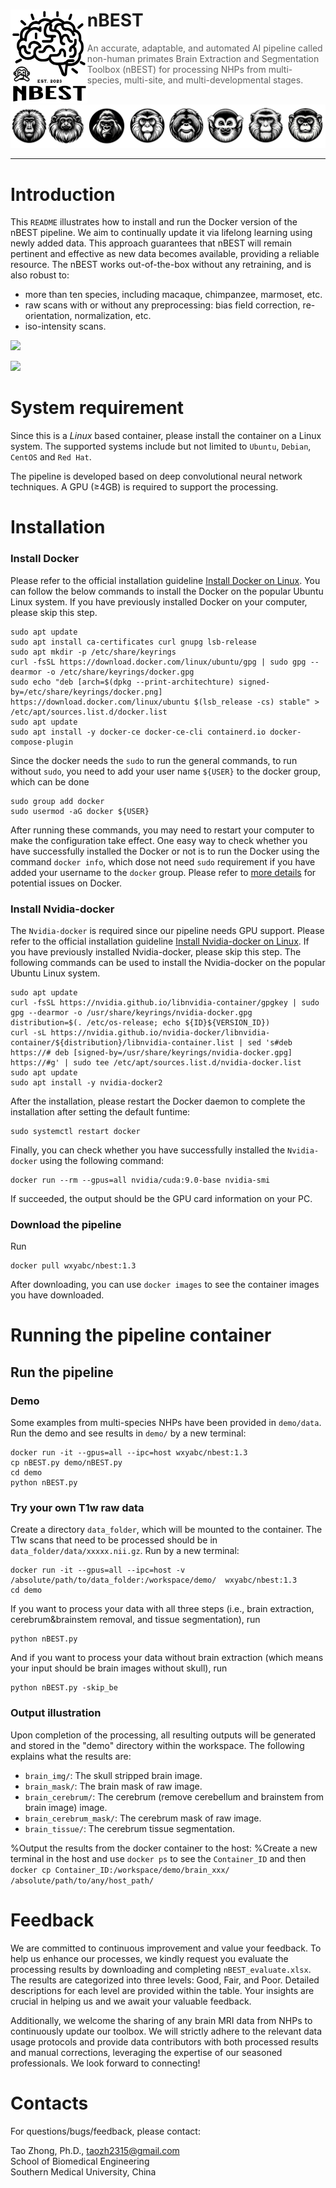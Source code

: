 <div>
<img src="nBEST_logo.jpg" align="left" style="margin: 10 10 10 10;" height="150px">
	<h1>nBEST</h1>
<blockquote> An accurate, adaptable, and automated AI pipeline called non-human primates Brain Extraction and Segmentation Toolbox (nBEST) for processing NHPs from multi-species, multi-site, and multi-developmental stages.
</blockquote>
</div>
<br />
<img src="multi_species_logo.jpg">

<hr />

# Introduction
This ```README``` illustrates how to install and run the Docker version of the nBEST pipeline. We aim to continually update it via lifelong learning using newly added data. This approach guarantees that nBEST will remain pertinent and effective as new data becomes available, providing a reliable resource. The nBEST works out-of-the-box without any retraining, and is also robust to:
* more than ten species, including macaque, chimpanzee, marmoset, etc.
* raw scans with or without any preprocessing: bias field correction, re-orientation, normalization, etc.
* iso-intensity scans.

![](https://github.com/TaoZhong11/nBEST/blob/main/nBEST_pipeline.jpg)

![](https://github.com/TaoZhong11/nBEST/blob/main/Result.jpg)

# System requirement
Since this is a *Linux* based container, please install the container on a Linux system. The supported systems include but not limited to `Ubuntu`, `Debian`, `CentOS` and `Red Hat`. 

The pipeline is developed based on deep convolutional neural network techniques. A GPU (≥4GB) is required to support the processing. 

# Installation
### Install Docker
Please refer to the official installation guideline [Install Docker on Linux](https://docs.docker.com/desktop/install/linux-install/). You can follow the below commands to install the Docker on the popular Ubuntu Linux system. If you have previously installed Docker on your computer, please skip this step.
```
sudo apt update
sudo apt install ca-certificates curl gnupg lsb-release
sudo apt mkdir -p /etc/share/keyrings
curl -fsSL https://download.docker.com/linux/ubuntu/gpg | sudo gpg --dearmor -o /etc/share/keyrings/docker.gpg
sudo echo "deb [arch=$(dpkg --print-architechture) signed-by=/etc/share/keyrings/docker.png] https://download.docker.com/linux/ubuntu $(lsb_release -cs) stable" > /etc/apt/sources.list.d/docker.list
sudo apt update
sudo apt install -y docker-ce docker-ce-cli containerd.io docker-compose-plugin
```
Since the docker needs the `sudo` to run the general commands, to run without `sudo`, you need to add your user name `${USER}` to the docker group, which can be done
```
sudo group add docker
sudo usermod -aG docker ${USER}
```
After running these commands, you may need to restart your computer to make the configuration take effect. One easy way to check whether you have successfully installed the Docker or not is to run the Docker using the command ```docker info```, which dose not need ```sudo``` requirement if you have added your username to the `docker` group. Please refer to [more details](https://docs.docker.com/get-started/) for potential issues on Docker.


### Install Nvidia-docker
The ```Nvidia-docker``` is required since our pipeline needs GPU support. Please refer to the official installation guideline [Install Nvidia-docker on Linux](https://docs.nvidia.com/datacenter/cloud-native/container-toolkit/install-guide.html#docker). If you have previously installed Nvidia-docker, please skip this step. The following commands can be used to install the Nvidia-docker on the popular Ubuntu Linux system.
```
sudo apt update
curl -fsSL https://nvidia.github.io/libnvidia-container/gpgkey | sudo gpg --dearmor -o /usr/share/keyrings/nvidia-docker.gpg
distribution=$(. /etc/os-release; echo ${ID}${VERSION_ID})
curl -sL https://nvidia.github.io/nvidia-docker/libnvidia-container/${distribution}/libnvidia-container.list | sed 's#deb https://# deb [signed-by=/usr/share/keyrings/nvidia-docker.gpg] https://#g' | sudo tee /etc/apt/sources.list.d/nvidia-docker.list
sudo apt update
sudo apt install -y nvidia-docker2
```
After the installation, please restart the Docker daemon to complete the installation after setting the default funtime:
```
sudo systemctl restart docker
```
Finally, you can check whether you have successfully installed the ```Nvidia-docker``` using the following command:
```
docker run --rm --gpus=all nvidia/cuda:9.0-base nvidia-smi
```
If succeeded, the output should be the GPU card information on your PC. 

### Download the pipeline

Run 
```
docker pull wxyabc/nbest:1.3
```

After downloading, you can use ```docker images``` to see the container images you have downloaded.

# Running the pipeline container


## Run the pipeline
### Demo ###
Some examples from multi-species NHPs have been provided in ```demo/data```. Run the demo and see results in ```demo/``` by a new terminal:
```
docker run -it --gpus=all --ipc=host wxyabc/nbest:1.3
cp nBEST.py demo/nBEST.py
cd demo
python nBEST.py
```
### Try your own T1w raw data ###
Create a directory ```data_folder```, which will be mounted to the container. The T1w scans that need to be processed should be in ```data_folder/data/xxxxx.nii.gz```. Run by a new terminal:
```
docker run -it --gpus=all --ipc=host -v /absolute/path/to/data_folder:/workspace/demo/  wxyabc/nbest:1.3
cd demo
```
If you want to process your data with all three steps (i.e., brain extraction, cerebrum&brainstem removal, and tissue segmentation), run
```
python nBEST.py
```
And if you want to process your data without brain extraction (which means your input should be brain images without skull),  run
```
python nBEST.py -skip_be
```

### Output illustration ###
Upon completion of the processing, all resulting outputs will be generated and stored in the "demo" directory within the workspace. The following explains what the results are: 
* ```brain_img/```:	The skull stripped brain image.
* ```brain_mask/```: The brain mask of raw image.
* ```brain_cerebrum/```: The cerebrum (remove cerebellum and brainstem from brain image) image.
* ```brain_cerebrum_mask/```: The cerebrum mask of raw image.
* ```brain_tissue/```: The cerebrum tissue segmentation.

%Output the results from the docker container to the host:
%Create a new terminal in the host and use ```docker ps``` to see the ```Container_ID``` and then ```docker cp Container_ID:/workspace/demo/brain_xxx/  /absolute/path/to/any/host_path/```

# Feedback
We are committed to continuous improvement and value your feedback. To help us enhance our processes, we kindly request you evaluate the processing results by downloading and completing ```nBEST_evaluate.xlsx```. The results are categorized into three levels: Good, Fair, and Poor. Detailed descriptions for each level are provided within the table. Your insights are crucial in helping us and we await your valuable feedback.

Additionally, we welcome the sharing of any brain MRI data from NHPs to continuously update our toolbox. We will strictly adhere to the relevant data usage protocols and provide data contributors with both processed results and manual corrections, leveraging the expertise of our seasoned professionals. We look forward to connecting!

# Contacts
For questions/bugs/feedback, please contact:

Tao Zhong, Ph.D., taozh2315@gmail.com\
School of Biomedical Engineering\
Southern Medical University, China

